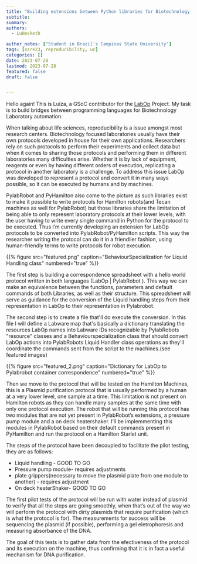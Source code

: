 ```yaml
---
title: "Building extensions between Python libraries for Biotechnology laboratories"
subtitle: 
summary: 
authors: 
  - LuHesketh

author_notes: ["Student in Brazil's Campinas State University"]
tags: [osre23, reproducibility, uc]
categories: []
date: 2023-07-28
lastmod: 2023-07-28
featured: false
draft: false


---
```


Hello again! This is Luiza, a GSoC contributor for the [LabOp](/project/osre23/ucsd/labop) Project. 
My task is to build bridges between programming languages for Biotechnology Laboratory automation.

When talking about life sciences, reproducibility is a issue amongst most research centers. Biotechnology focused laboratories usually have their own protocols developed in house for their own applications. Researchers rely on such protocols to perform their experiments and collect data but when it comes to sharing those protocols and performing them in different laboratories many difficulties arise. Whether it is by lack of equipment, reagents or even by having different orders of execution, replicating a protocol in another laboratory is a challenge. To address this issue LabOp was developed to represent a protocol and convert it in many ways possible, so it can be executed by humans and by machines.

PylabRobot and PyHamilton also come to the picture as such libraries exist to make it possible to write protocols for Hamilton robots(and Tecan machines as well for PylabRobot) but those libraries share the limitation of being able to only represent laboratory protocols at their lower levels, with the user having to write every single command in Python for the protocol to be executed. Thus I’m currently developing an extension for LabOp protocols to be converted into PylabRobot/PyHamilton scripts. This way the researcher writing the protocol can do it in a friendlier fashion, using human-friendly terms to write protocols for robot execution.

{{% figure src="featured.png" caption="BehaviourSpecialization for Liquid Handling class" numbered="true" %}}

The first step is building a correspondence spreadsheet with a hello world protocol written in both languages (LabOp | PylabRobot ). This way we can make an equivalence between the functions, parameters and default commands of both Libraries, as well as their structure. This spreadsheet will serve as guidance for the conversion of the Liquid handling steps from their representation in LabOp to their representation in Pylabrobot.

The second step is to create a file that'll do execute the conversion. In this file I will define a Labware map that's basically a dictionary translating the resources LabOp names into Labware IDs recognizable by PylabRobots "resource" classes and a Behaviourspecialization class that should convert LabOp actions into PylabRobots Liquid Handler class operations as they'll coordinate the commands sent from the script to the machines.(see featured images)

{{% figure src="featured_2.png" caption="Dictionary for LabOp to Pylabrobot container correspondence" numbered="true" %}}


Then we move to the protocol that will be tested on the Hamilton Machines, this is a Plasmid purification protocol that is usually performed by a human at a very lower level, one sample at a time. This limitation is not present on Hamilton robots as they can handle many samples at the same time with only one protocol execution. The robot that will be running this protocol has two modules that are not yet present in PylabRobot’s extensions, a pressure pump module and a on deck heatershaker. I’ll be implemmenting this modules in PylabRobot based on their default commands present in PyHamilton and run the protocol on a Hamilton Starlet unit.

The steps of the protocol have been decoupled to facilitate the pilot testing, they are as follows: 

- Liquid handling - GOOD TO GO
- Pressure pump module- requires adjustments
- plate grippers(necessary to move the plasmid plate from one module to another) - requires adjustment
- On deck heaterShaker- GOOD TO GO


The first pilot tests of the protocol will be run with water instead of plasmid to verify that all the steps are going smoothly, when that’s out of the way we will perform the protocol with dirty plasmids that require purification (which is what the protocol is for). The measurements for success will be sequencing the plasmid (if possible), performing a gel eletrophoresis and measuring absorbance of the DNA. 

The goal of this tests is to gather data from the efectiveness of the protocol and its execution on the machine, thus confirming that it is in fact a useful mechanism for DNA purification.

